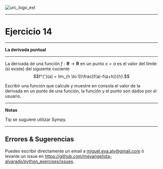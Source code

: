 ![urc_logo_ext](https://github.com/URC-MAC/.github/assets/28746720/1d2b04df-5870-457b-82ab-4eb97ec99e17)
_____

# Ejercicio 14
_____

__La derivada puntual__  

_____

La derivada de una función $f:\mathbf{R} \to \mathbf{R}$ en un punto $x = a$ es el valor del límite (si existe) del siguiente cociente
$$f^{'}(a) = lim_{h \to 0}\frac{f(a)-f(a+h)}{h}.$$

Escribir una función que calcule y muestre en consola el valor de la derivada en un punto de una función, la función y el punto son dados por el usuario.

____

**Notas**  

Tip se suguiere utilizar Sympy.

_____

## Errores & Sugerencias

Puedes escribir directamente un email a [miguel.eva.alv@gmail.com](mailto:miguel.eva.alv@gmail.com) ó levante un issue en https://github.com/mevangelista-alvarado/python_exercises/issues.
